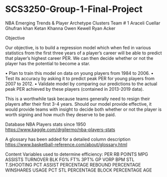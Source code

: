 # SCS3250-Group-1-Final-Project
NBA Emerging Trends &amp; Player Archetype Clusters
Team # 1 Araceli Cuellar Ghufran khan Ketan Khanna Owen Kewell Ryan Acker

Objective

Our objective, is to build a regression model which when fed in various statistics from the first three years of a player’s career will be able to predict that player’s highest career PER. We can then decide whether or not the player has the potential to become a star.

• Plan to train this model on data on young players from 1984 to 2006. • Test its accuracy by asking it to predict peak PER for young players from 2007 to 2012. • Validate model by comparing our predictions to the actual peak PER achieved by these players (contained in 2013-2019 data).

This is a worthwhile task because teams generally need to resign their players after their first 3-4 years. Should our model provide effective, it would provide teams with insight to decide both whether or not the player is worth signing and how much they deserve to be paid.

Database NBA Players stats since 1950 https://www.kaggle.com/drgilermo/nba-players-stats

A glossary has been added for a detailed column description https://www.basketball-reference.com/about/glossary.html

Content Variables used to determine efficiency: PER RB POINTS MPG ASSISTS TURNOVER BLK FG% FT% 3PT% GP VORP BPM STL T.SHOOTING PCT ASSIST PERCENTAGE REBOUND PERCENTAGE WINSHARES USAGE PCT STL PERCENTAGE BLOCK PERCENTAGE AGE
